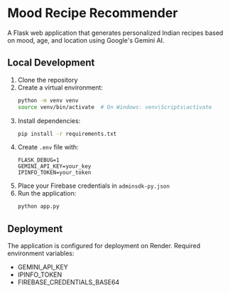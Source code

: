 # Mood Recipe Recommender

A Flask web application that generates personalized Indian recipes based on mood, age, and location using Google's Gemini AI.

## Local Development

1. Clone the repository
2. Create a virtual environment:
   ```bash
   python -m venv venv
   source venv/bin/activate  # On Windows: venv\Scripts\activate
   ```
3. Install dependencies:
   ```bash
   pip install -r requirements.txt
   ```
4. Create `.env` file with:
   ```
   FLASK_DEBUG=1
   GEMINI_API_KEY=your_key
   IPINFO_TOKEN=your_token
   ```
5. Place your Firebase credentials in `adminsdk-py.json`
6. Run the application:
   ```bash
   python app.py
   ```

## Deployment

The application is configured for deployment on Render. Required environment variables:
- GEMINI_API_KEY
- IPINFO_TOKEN
- FIREBASE_CREDENTIALS_BASE64 